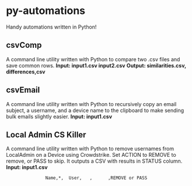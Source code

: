 # py-automations
Handy automations written in Python!

## csvComp
A command line utility written with Python to compare two .csv files and save common rows.
**Input: input1.csv input2.csv**
**Output: similarities.csv, differences,csv**

## csvEmail
A command line utility written with Python to recursively copy an email subject, a username, and a device name to the clipboard to make sending bulk emails slightly easier.
**Input: input1.csv**

## Local Admin CS Killer
A command line utility written with Python to remove usernames from LocalAdmin on a Device using Crowdstrike. Set ACTION to REMOVE to remove, or PASS to skip. It outputs a CSV with results in STATUS column.
**Input: input1.csv**
```CSV Structure: DEVICE,*,USERNAME,STATUS,ACTION
               Name,*,  User,   ,      ,REMOVE or PASS
```
